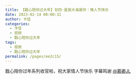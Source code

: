 ```yaml
---
title: 【戬心陪你过大年】廿四·星辰大海是你｜情人节快乐
date: 2023-02-14 00:00:31
author: 卡佳
categories: 
  - 卡佳
  - 视频
  - 戬心陪你过大年
tags: 
  - 视频
  - 戬心陪你过大年
permalink: /pages/ee2c15/
---
```


<iframeComp ihtml="https://player.bilibili.com/player.html?aid=309023226&cid=999268753&page=1&danmaku=1&high_quality=1"></iframeComp>

戬心陪你过年系列收官啦，祝大家情人节快乐
字幕鸣谢 [@慕卿JL](https://space.bilibili.com/66808641)

<!-- more -->
